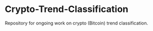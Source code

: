 # Crypto-Trend-Classification
Repository for ongoing work on crypto (Bitcoin) trend classification.
